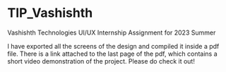 # TIP_Vashishth
Vashishth Technologies UI/UX Internship Assignment for 2023 Summer

I have exported all the screens of the design and compiled it inside a pdf file.
There is a link attached to the last page of the pdf, which contains a short video demonstration of the project. Please do check it out!
